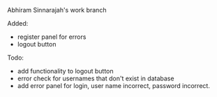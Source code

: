 Abhiram Sinnarajah's work branch

Added:
- register panel for errors
- logout button

Todo: 
- add functionality to logout button
- error check for usernames that don't exist in database
- add error panel for login, user name incorrect, password incorrect.

